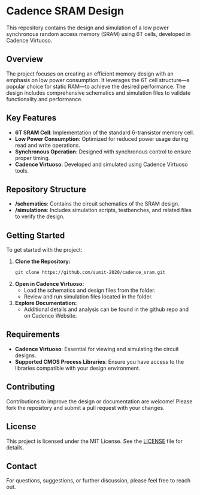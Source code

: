 # Cadence SRAM Design

This repository contains the design and simulation of a low power synchronous random access memory (SRAM) using 6T cells, developed in Cadence Virtuoso.

## Overview

The project focuses on creating an efficient memory design with an emphasis on low power consumption. It leverages the 6T cell structure—a popular choice for static RAM—to achieve the desired performance. The design includes comprehensive schematics and simulation files to validate functionality and performance.

## Key Features

- **6T SRAM Cell**: Implementation of the standard 6-transistor memory cell.
- **Low Power Consumption**: Optimized for reduced power usage during read and write operations.
- **Synchronous Operation**: Designed with synchronous control to ensure proper timing.
- **Cadence Virtuoso**: Developed and simulated using Cadence Virtuoso tools.

## Repository Structure

- **/schematics**: Contains the circuit schematics of the SRAM design.
- **/simulations**: Includes simulation scripts, testbenches, and related files to verify the design.

## Getting Started

To get started with the project:

1. **Clone the Repository:**
   ```bash
   git clone https://github.com/sumit-2020/cadence_sram.git
   ```
2. **Open in Cadence Virtuoso:**
   - Load the schematics and design files from the folder.
   - Review and run simulation files located in the folder.
3. **Explore Documentation:**
   - Additional details and analysis can be found in the github repo and on Cadence Website.

## Requirements

- **Cadence Virtuoso**: Essential for viewing and simulating the circuit designs.
- **Supported CMOS Process Libraries**: Ensure you have access to the libraries compatible with your design environment.

## Contributing

Contributions to improve the design or documentation are welcome! Please fork the repository and submit a pull request with your changes.

## License

This project is licensed under the MIT License. See the [LICENSE](LICENSE) file for details.

## Contact

For questions, suggestions, or further discussion, please feel free to reach out.
